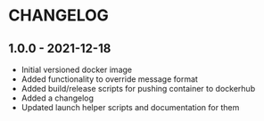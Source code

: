 # CHANGELOG

## 1.0.0 - 2021-12-18

- Initial versioned docker image
- Added functionality to override message format
- Added build/release scripts for pushing container to dockerhub
- Added a changelog
- Updated launch helper scripts and documentation for them
